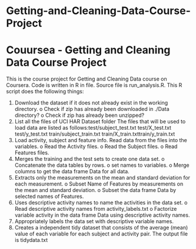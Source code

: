 # Getting-and-Cleaning-Data-Course-Project
# Couursea - Getting and Cleaning Data Course Project 
This is the course project for Getting and Cleaning Data course on Coursera. Code is written in R in file. Source file is run_analysis.R. This R script does the following things:
1.	Download the dataset if it does not already exist in the working directory.
o	Check if zip has already been downloaded in ./Data directory?
o	Check if zip has already been unzipped?
2.	List all the files of UCI HAR Dataset folder The files that will be used to load data are listed as follows:test/subject_test.txt test/X_test.txt test/y_test.txt train/subject_train.txt train/X_train.txttrain/y_train.txt
3.	Load activity, subject and feature info. Read data from the files into the variables.
o	Read the Activity files.
o	Read the Subject files.
o	Read Features files.
4.	Merges the training and the test sets to create one data set.
o	Concatenate the data tables by rows.
o	set names to variables.
o	Merge columns to get the data frame Data for all data.
5.	Extracts only the measurements on the mean and standard deviation for each measurement.
o	Subset Name of Features by measurements on the mean and standard deviation.
o	Subset the data frame Data by selected names of Features.
6.	Uses descriptive activity names to name the activities in the data set.
o	Read descriptive activity names from activity_labels.txt
o	Factorize variable activity in the data frame Data using descriptive activity names.
7.	Appropriately labels the data set with descriptive variable names.
8.	Creates a independent tidy dataset that consists of the average (mean) value of each variable for each subject and activity pair.
The output file is tidydata.txt
